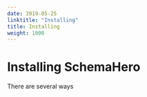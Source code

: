 ```yaml
---
date: 2019-05-25
linktitle: "Installing"
title: Installing
weight: 1000
---
```


# Installing SchemaHero

There are several ways
